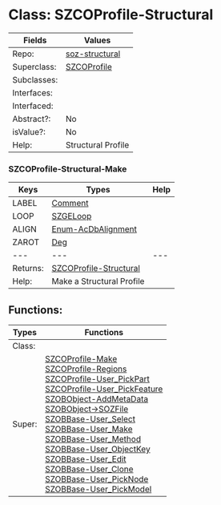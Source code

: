 
# Class:	SZCOProfile-Structural

| Fields | Values |
| --------- | --------- |
| Repo: | [soz-structural](/repos/soz-structural.html) |
| Superclass: | [SZCOProfile](SZCOProfile.html) |
| Subclasses: |  |
| Interfaces: |  |
| Interfaced: |  |
| Abstract?: | No |
| isValue?: | No |
| Help: | Structural Profile |

### SZCOProfile-Structural-Make

| Keys | Types | Help |
| --------- | --------- | --------- |
| LABEL | [Comment](Comment.html) |  |
| LOOP | [SZGELoop](SZGELoop.html) |  |
| ALIGN | [Enum-AcDbAlignment](Enum-AcDbAlignment.html) |  |
| ZAROT | [Deg](Deg.html) |  |
| --- | --- | --- |
| Returns: | [SZCOProfile-Structural](SZCOProfile-Structural.html) |
| Help: | Make a Structural Profile |


## Functions:

| Types | Functions |
| --------- | --------- |
| Class: |  |
| Super: | [SZCOProfile-Make](SZCOProfile.html) <br> [SZCOProfile-Regions](SZCOProfile.html) <br> [SZCOProfile-User_PickPart](SZCOProfile.html) <br> [SZCOProfile-User_PickFeature](SZCOProfile.html) <br> [SZOBObject-AddMetaData](SZOBObject.html) <br> [SZOBObject->SOZFile](SZOBObject.html) <br> [SZOBBase-User_Select](SZOBBase.html) <br> [SZOBBase-User_Make](SZOBBase.html) <br> [SZOBBase-User_Method](SZOBBase.html) <br> [SZOBBase-User_ObjectKey](SZOBBase.html) <br> [SZOBBase-User_Edit](SZOBBase.html) <br> [SZOBBase-User_Clone](SZOBBase.html) <br> [SZOBBase-User_PickNode](SZOBBase.html) <br> [SZOBBase-User_PickModel](SZOBBase.html) |


